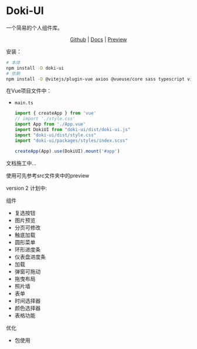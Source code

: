 # Doki-UI
 一个简易的个人组件库。
 
<div align="center">

[Github](https://github.com/CainHappyfish/Doki-UI) | 
[Docs](https://cainhappyfish.github.io/dokiDocs/) |
[Preview](https://doki-ui-preview-rnxg-flxic9tkd-cainhappyfishs-projects.vercel.app/)
    
</div>


安装：

```bash
# 本体
npm install -D doki-ui
# 依赖
npm install -D @vitejs/plugin-vue axios @vueuse/core sass typescript vite vite-plugin-dts vue-tsc
```

在Vue项目文件中：

- `main.ts`
    ```typescript
  import { createApp } from 'vue'
  // import './style.css'
  import App from './App.vue'
  import DokiUI from "doki-ui/dist/doki-ui.js"
  import "doki-ui/dist/style.css"
  import "doki-ui/packages/styles/index.scss"
  
  createApp(App).use(DokiUI).mount('#app')
  ```

文档施工中...

使用可先参考src文件夹中的preview

version 2 计划中:

组件

- 复选按钮
- 图片预览
- 分页可修改
- 触底加载 
- 圆形菜单
- 环形进度条
- 仪表盘进度条
- 加载
- 弹窗可拖动
- 拖曳布局
- 照片墙
- 表单
- 时间选择器
- 颜色选择器
- 表格功能

优化
- 包使用

